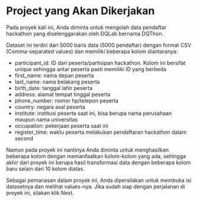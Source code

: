# Project yang Akan Dikerjakan
Pada proyek kali ini, Anda diminta untuk mengolah data pendaftar hackathon yang diselenggarakan oleh DQLab bernama DQThon.

Dataset ini terdiri dari 5000 baris data (5000 pendaftar) dengan format CSV (Comma-separated values) dan memiliki beberapa kolom diantaranya:

- participant_id: ID dari peserta/partisipan hackathon. Kolom ini bersifat unique sehingga antar peserta pasti memiliki ID yang berbeda
- first_name: nama depan peserta
- last_name: nama belakang peserta
- birth_date: tanggal lahir peserta
- address: alamat tempat tinggal peserta
- phone_number: nomor hp/telepon peserta
- country: negara asal peserta
- institute: institusi peserta saat ini, bisa berupa nama perusahaan maupun nama universitas
- occupation: pekerjaan peserta saat ini
- register_time: waktu peserta melakukan pendaftaran hackathon dalam second

Namun pada proyek ini nantinya Anda diminta untuk menghasilkan beberapa kolom dengan memanfaatkan kolom-kolom yang ada, sehingga akhir dari proyek ini berupa hasil transformasi data dengan beberapa kolom baru selain dari 10 kolom diatas.

Sebagai pemanasan dalam proyek ini, Anda dipersilakan untuk membuka isi datasetnya dan melihat values-nya. Jika sudah siap dengan perjalanan di proyek ini, silakan klik Next.